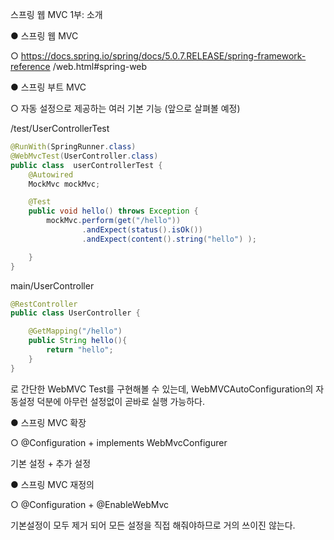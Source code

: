 스프링 웹 MVC 1부: 소개

● 스프링 웹 MVC

○ https://docs.spring.io/spring/docs/5.0.7.RELEASE/spring-framework-reference
/web.html#spring-web

● 스프링 부트 MVC

○ 자동 설정으로 제공하는 여러 기본 기능 (앞으로 살펴볼 예정)

/test/UserControllerTest

```java
@RunWith(SpringRunner.class)
@WebMvcTest(UserController.class)
public class  userControllerTest {
    @Autowired
    MockMvc mockMvc;

    @Test
    public void hello() throws Exception {
        mockMvc.perform(get("/hello"))
                .andExpect(status().isOk())
                .andExpect(content().string("hello") );

    }
}
```

main/UserController

```java
@RestController
public class UserController {

    @GetMapping("/hello")
    public String hello(){
        return "hello";
    }
}
```
로 간단한 WebMVC Test를 구현해볼 수 있는데, 
WebMVCAutoConfiguration의 자동설정 덕분에 아무런 설정없이 곧바로 실행 가능하다.



● 스프링 MVC 확장

○ @Configuration + implements WebMvcConfigurer

기본 설정 + 추가 설정

● 스프링 MVC 재정의

○ @Configuration + @EnableWebMvc

기본설정이 모두 제거 되어 모든 설정을 직접 해줘야하므로 거의 쓰이진 않는다.

